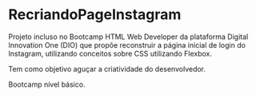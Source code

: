 # RecriandoPageInstagram
Projeto incluso no Bootcamp HTML Web Developer da plataforma Digital Innovation One (DIO) que propõe reconstruir a página inicial de login do Instagram, utilizando conceitos sobre CSS utilizando Flexbox.

Tem como objetivo aguçar a criatividade do desenvolvedor.

Bootcamp nível básico. 
